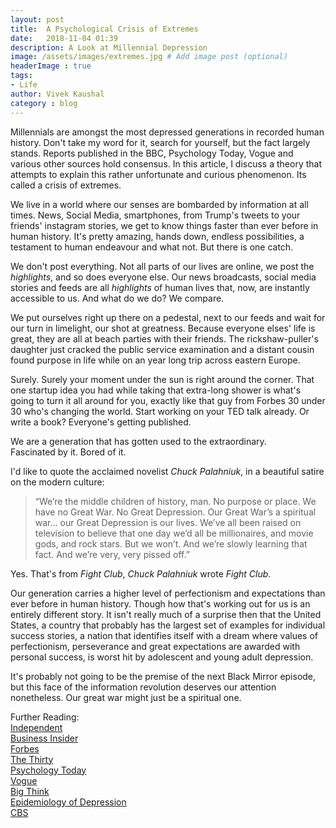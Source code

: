 ```yaml
---
layout: post
title:  A Psychological Crisis of Extremes
date:   2018-11-04 01:39
description: A Look at Millennial Depression
image: /assets/images/extremes.jpg # Add image post (optional)
headerImage : true
tags:
- Life
author: Vivek Kaushal
category : blog
---
```


Millennials are amongst the most depressed generations in recorded human history. Don't take my word for it, search for yourself, but the fact largely stands. Reports published in the BBC, Psychology Today, Vogue and various other sources hold consensus. In this article, I discuss a theory that attempts to explain this rather unfortunate and curious phenomenon. Its called a crisis of extremes.

We live in a world where our senses are bombarded by information at all times. News, Social Media, smartphones, from Trump's tweets to your friends' instagram stories, we get to know things faster than ever before in human history. It's pretty amazing, hands down, endless possibilities, a testament to human endeavour and what not. But there is one catch.

We don't post everything. Not all parts of our lives are online, we post the *highlights*, and so does everyone else. Our news broadcasts, social media stories and feeds are all *highlights* of human lives that, now, are instantly accessible to us. And what do we do? We compare.

We put ourselves right up there on a pedestal, next to our feeds and wait for our turn in limelight, our shot at greatness. Because everyone elses' life is great, they are all at beach parties with their friends. The rickshaw-puller's daughter just cracked the public service examination and a distant cousin found purpose in life while on an year long trip across eastern Europe.

Surely. Surely your moment under the sun is right around the corner. That one startup idea you had while taking that extra-long shower is what's going to turn it all around for you, exactly like that guy from Forbes 30 under 30 who's changing the world. Start working on your TED talk already. Or write a book? Everyone's getting published.

We are a generation that has gotten used to the extraordinary.  
Fascinated by it. Bored of it. 

I'd like to quote the acclaimed novelist *Chuck Palahniuk*, in a beautiful satire on the modern culture:

>“We’re the middle children of history, man. No purpose or place. We have no Great War. No Great Depression. Our Great War’s a spiritual war… our Great Depression is our lives. We’ve all been raised on television to believe that one day we’d all be millionaires, and movie gods, and rock stars. But we won’t. And we’re slowly learning that fact. And we’re very, very pissed off.”

Yes. That's from *Fight Club*, *Chuck Palahniuk* wrote *Fight Club*.

Our generation carries a higher level of perfectionism and expectations than ever before in human history. Though how that's working out for us is an entirely different story. It isn't really much of a surprise then that the United States, a country that probably has the largest set of examples for individual success stories, a nation that identifies itself with a dream where values of perfectionism, perseverance and great expectations are awarded with personal success, is worst hit by adolescent and young adult depression.

It's probably not going to be the premise of the next Black Mirror episode, but this face of the information revolution deserves our attention nonetheless. Our great war might just be a spiritual one.

Further Reading:  
[Independent](https://www.independent.co.uk/life-style/millennials-lonely-depression-anxiety-mental-health-odds-doubling-unemployed-study-a8319686.html)  
[Business Insider](https://www.businessinsider.in/Lonely-millennials-are-at-a-greater-risk-of-developing-anxiety-and-depression-but-the-reasons-for-their-isolation-are-unclear/articleshow/63900310.cms)  
[Forbes](https://www.forbes.com/sites/brucelee/2018/05/12/depression-diagnoses-up-33-up-47-among-millennials-why-there-is-an-upside/#76fa82545061)  
[The Thirty](https://thethirty.byrdie.com/millennial-mental-health-statistics)  
[Psychology Today](https://www.psychologytoday.com/intl/blog/our-changing-culture/201708/why-so-many-teens-today-have-become-depressed)  
[Vogue](https://www.vogue.com.au/beauty/wellbeing/why-millennials-are-the-most-anxious-generation-in-history/news-story/755e7b197bdb20c42b1c11d7f48525cd)  
[Big Think](https://bigthink.com/philip-perry/millennials-are-at-higher-risk-for-mental-health-issues-this-may-be-why)  
[Epidemiology of Depression](https://en.wikipedia.org/wiki/Epidemiology_of_depression)  
[CBS](https://www.cbsnews.com/pictures/rich-nation-vs-poor-nation-whos-more-depressed)  
